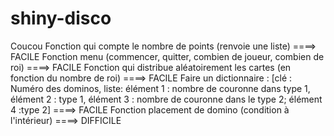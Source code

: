 # shiny-disco
Coucou 
Fonction qui compte le nombre de points (renvoie une liste)   ====> FACILE
Fonction menu (commencer, quitter, combien de joueur, combien de roi)    ====> FACILE
Fonction qui distribue aléatoirement les cartes (en fonction du nombre de roi)  ====> FACILE
Faire un dictionnaire : [clé : Numéro des dominos, liste: élément 1 : nombre de couronne dans type 1, élément 2 : type 1, élément 3 : nombre de couronne dans le type 2; élément 4 :type 2]  ====> FACILE
Fonction placement de domino (condition à l'intérieur)   ====> DIFFICILE

